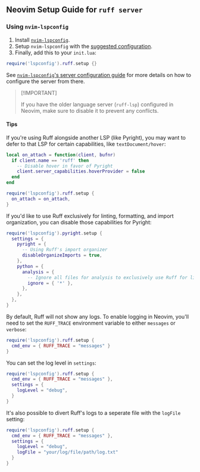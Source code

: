 ## Neovim Setup Guide for `ruff server`

### Using `nvim-lspconfig`

1. Install [`nvim-lspconfig`](https://github.com/neovim/nvim-lspconfig).
1. Setup `nvim-lspconfig` with the [suggested configuration](https://github.com/neovim/nvim-lspconfig/tree/master#suggested-configuration).
1. Finally, add this to your `init.lua`:

```lua
require('lspconfig').ruff.setup {}
```

See [`nvim-lspconfig`'s server configuration guide](https://github.com/neovim/nvim-lspconfig/blob/master/doc/server_configurations.md#ruff) for more details
on how to configure the server from there.

> \[!IMPORTANT\]
>
> If you have the older language server (`ruff-lsp`) configured in Neovim, make sure to disable it to prevent any conflicts.

#### Tips

If you're using Ruff alongside another LSP (like Pyright), you may want to defer to that LSP for certain capabilities,
like `textDocument/hover`:

```lua
local on_attach = function(client, bufnr)
  if client.name == 'ruff' then
    -- Disable hover in favor of Pyright
    client.server_capabilities.hoverProvider = false
  end
end

require('lspconfig').ruff.setup {
  on_attach = on_attach,
}
```

If you'd like to use Ruff exclusively for linting, formatting, and import organization, you can disable those
capabilities for Pyright:

```lua
require('lspconfig').pyright.setup {
  settings = {
    pyright = {
      -- Using Ruff's import organizer
      disableOrganizeImports = true,
    },
    python = {
      analysis = {
        -- Ignore all files for analysis to exclusively use Ruff for linting
        ignore = { '*' },
      },
    },
  },
}
```

By default, Ruff will not show any logs. To enable logging in Neovim, you'll need to set the `RUFF_TRACE` environment variable
to either `messages` or `verbose`:
```lua
require('lspconfig').ruff.setup {
  cmd_env = { RUFF_TRACE = "messages" }
}
```

You can set the log level in `settings`:
```lua
require('lspconfig').ruff.setup {
  cmd_env = { RUFF_TRACE = "messages" },
  settings = {
    logLevel = "debug",
  }
}
```

It's also possible to divert Ruff's logs to a seperate file with the `logFile` setting:
```lua
require('lspconfig').ruff.setup {
  cmd_env = { RUFF_TRACE = "messages" },
  settings = {
    logLevel = "debug",
    logFile = "your/log/file/path/log.txt"
  }
}
```
